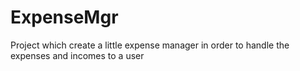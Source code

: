 # ExpenseMgr
Project which create a little expense manager in order to handle the expenses and incomes to a user
